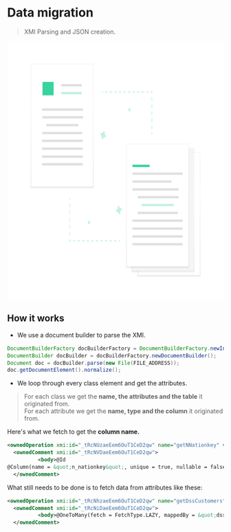 # Data migration
> XMI Parsing and JSON creation.

<p align="center">
  <img src="../source/undraw_transfer_files_6tns.png" alt="UsageImage" width="700" height="600"/>
</p>

## How it works
- We use a document builder to parse the XMI.
```java
DocumentBuilderFactory docBuilderFactory = DocumentBuilderFactory.newInstance();
DocumentBuilder docBuilder = docBuilderFactory.newDocumentBuilder();
Document doc = docBuilder.parse(new File(FILE_ADDRESS));
doc.getDocumentElement().normalize();
```

- We loop through every class element and get the attributes.
> For each class we get the **name, the attributes and the table** it originated from.\
> For each attribute we get the **name, type and the column** it originated from.

Here's what we fetch to get the **column name.**
```xml
<ownedOperation xmi:id="_tRcNUzaeEem6OuT1CeD2qw" name="getNNationkey" visibility="public">
  <ownedComment xmi:id="_tRcNVDaeEem6OuT1CeD2qw">
          <body>@Id
@Column(name = &quot;n_nationkey&quot;, unique = true, nullable = false)</body>
  </ownedComment>
```
What still needs to be done is to fetch data from attributes like these:
```xml
<ownedOperation xmi:id="_tRcNhzaeEem6OuT1CeD2qw" name="getDssCustomers" visibility="public">
  <ownedComment xmi:id="_tRcNiDaeEem6OuT1CeD2qw">
          <body>@OneToMany(fetch = FetchType.LAZY, mappedBy = &quot;dssNation&quot;)</body>
  </ownedComment>
```
